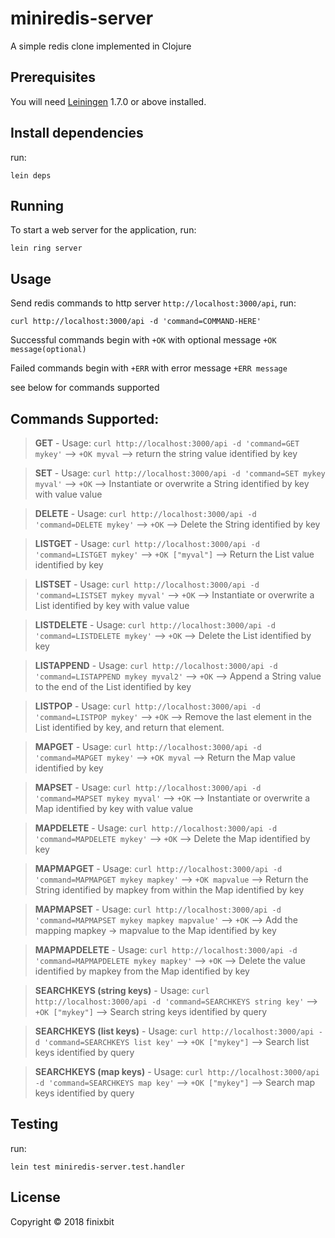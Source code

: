 # miniredis-server

A simple redis clone implemented in Clojure

## Prerequisites

You will need [Leiningen][1] 1.7.0 or above installed.

[1]: https://github.com/technomancy/leiningen

## Install dependencies

run:

    lein deps

## Running

To start a web server for the application, run:

    lein ring server


## Usage

Send redis commands to http server ```http://localhost:3000/api```, run:
```
curl http://localhost:3000/api -d 'command=COMMAND-HERE'
```

Successful commands begin with ```+OK``` with optional message
```+OK message(optional)```

Failed commands begin with ```+ERR``` with error message
```+ERR message```

see below for commands supported

## Commands Supported:
  
>**GET** - Usage: ``` curl http://localhost:3000/api -d 'command=GET mykey' ``` 
              --> ```+OK myval```
              --> return the string value identified by key

>**SET** - Usage: ``` curl http://localhost:3000/api -d 'command=SET mykey myval' ```
              --> ```+OK```
              --> Instantiate or overwrite a String identified by key with value value

>**DELETE** - Usage: ``` curl http://localhost:3000/api -d 'command=DELETE mykey' ```
              --> ``` +OK ```
              --> Delete the String identified by key
       
>**LISTGET** - Usage: ``` curl http://localhost:3000/api -d 'command=LISTGET mykey' ```
              --> ``` +OK ["myval"] ```
              --> Return the List value identified by key

>**LISTSET** - Usage: ``` curl http://localhost:3000/api -d 'command=LISTSET mykey myval' ```
              --> ``` +OK ```
              --> Instantiate or overwrite a List identified by key with value value
       
>**LISTDELETE** - Usage: ``` curl http://localhost:3000/api -d 'command=LISTDELETE mykey' ```
              --> ``` +OK ```
              --> Delete the List identified by key

>**LISTAPPEND** - Usage: ``` curl http://localhost:3000/api -d 'command=LISTAPPEND mykey myval2' ```
              --> ``` +OK ```
              --> Append a String value to the end of the List identified by key

>**LISTPOP** - Usage: ``` curl http://localhost:3000/api -d 'command=LISTPOP mykey' ```
              --> ``` +OK ```
              --> Remove the last element in the List identified by key, and return that element.

>**MAPGET** - Usage: ``` curl http://localhost:3000/api -d 'command=MAPGET mykey' ```
              --> ``` +OK myval ```
              --> Return the Map value identified by key

>**MAPSET** - Usage: ``` curl http://localhost:3000/api -d 'command=MAPSET mykey myval' ```
              --> ``` +OK ```
              --> Instantiate or overwrite a Map identified by key with value value

>**MAPDELETE** - Usage: ``` curl http://localhost:3000/api -d 'command=MAPDELETE mykey' ```
              --> ``` +OK ```
              --> Delete the Map identified by key

>**MAPMAPGET** - Usage: ``` curl http://localhost:3000/api -d 'command=MAPMAPGET mykey mapkey' ```
              --> ``` +OK mapvalue ```
              --> Return the String identified by mapkey from within the Map identified by key

>**MAPMAPSET** - Usage: ``` curl http://localhost:3000/api -d 'command=MAPMAPSET mykey mapkey mapvalue' ```
              --> ``` +OK ```
              --> Add the mapping mapkey -> mapvalue to the Map identified by key

>**MAPMAPDELETE** - Usage: ``` curl http://localhost:3000/api -d 'command=MAPMAPDELETE mykey mapkey' ```
              --> ``` +OK ```
              --> Delete the value identified by mapkey from the Map identified by key

>**SEARCHKEYS (string keys)** - Usage: ``` curl http://localhost:3000/api -d 'command=SEARCHKEYS string key' ```
              --> ``` +OK ["mykey"] ```
              --> Search string keys identified by query

>**SEARCHKEYS (list keys)** - Usage: ``` curl http://localhost:3000/api -d 'command=SEARCHKEYS list key' ```
              --> ``` +OK ["mykey"] ```
              --> Search list keys identified by query

>**SEARCHKEYS (map keys)** - Usage: ``` curl http://localhost:3000/api -d 'command=SEARCHKEYS map key' ```
              --> ``` +OK ["mykey"] ```
              --> Search map keys identified by query 

## Testing

run:
    
    lein test miniredis-server.test.handler

## License

Copyright © 2018 finixbit
